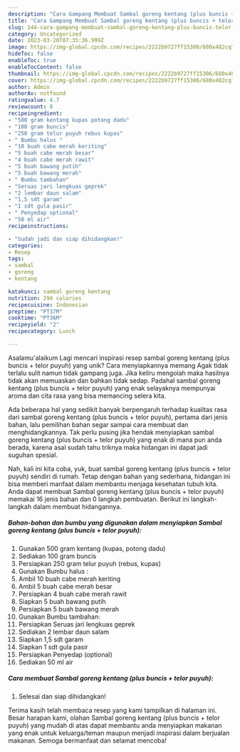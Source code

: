 ```yaml
---
description: "Cara Gampang Membuat Sambal goreng kentang (plus buncis + telor puyuh){ yang Enak"
title: "Cara Gampang Membuat Sambal goreng kentang (plus buncis + telor puyuh){ yang Enak"
slug: 144-cara-gampang-membuat-sambal-goreng-kentang-plus-buncis-telor-puyuh-yang-enak
category: Uncategorized
date: 2023-03-20T07:35:36.999Z
image: https://img-global.cpcdn.com/recipes/2222b9727ff15306/680x482cq70/sambal-goreng-kentang-plus-buncis-telor-puyuh-foto-resep-utama.jpg
hideToc: false
enableToc: true
enableTocContent: false
thumbnail: https://img-global.cpcdn.com/recipes/2222b9727ff15306/680x482cq70/sambal-goreng-kentang-plus-buncis-telor-puyuh-foto-resep-utama.jpg
cover: https://img-global.cpcdn.com/recipes/2222b9727ff15306/680x482cq70/sambal-goreng-kentang-plus-buncis-telor-puyuh-foto-resep-utama.jpg
author: Admin
authorAv: notfound
ratingvalue: 4.7
reviewcount: 8
recipeingredient:
- "500 gram kentang kupas potong dadu"
- "100 gram buncis"
- "250 gram telur puyuh rebus kupas"
- " Bumbu halus "
- "10 buah cabe merah keriting"
- "5 buah cabe merah besar"
- "4 buah cabe merah rawit"
- "5 buah bawang putih"
- "5 buah bawang merah"
- " Bumbu tambahan"
- "Seruas jari lengkuas geprek"
- "2 lembar daun salam"
- "1,5 sdt garam"
- "1 sdt gula pasir"
- " Penyedap optional"
- "50 ml air"
recipeinstructions:

- "Sudah jadi dan siap dihidangkan!"
categories:
- Resep
tags:
- sambal
- goreng
- kentang

katakunci: sambal goreng kentang 
nutrition: 294 calories
recipecuisine: Indonesian
preptime: "PT37M"
cooktime: "PT36M"
recipeyield: "2"
recipecategory: Lunch

---
```



Asalamu'alaikum Lagi mencari inspirasi resep sambal goreng kentang (plus buncis + telor puyuh) yang unik? Cara menyiapkannya memang Agak tidak terlalu sulit namun tidak gampang juga. Jika keliru mengolah maka hasilnya tidak akan memuaskan dan bahkan tidak sedap. Padahal sambal goreng kentang (plus buncis + telor puyuh) yang enak selayaknya mempunyai aroma dan cita rasa yang bisa memancing selera kita.




Ada beberapa hal yang sedikit banyak berpengaruh terhadap kualitas rasa dari sambal goreng kentang (plus buncis + telor puyuh), pertama dari jenis bahan, lalu pemilihan bahan segar sampai cara membuat dan menghidangkannya. Tak perlu pusing jika hendak menyiapkan sambal goreng kentang (plus buncis + telor puyuh) yang enak di mana pun anda berada, karena asal sudah tahu triknya maka hidangan ini dapat jadi suguhan spesial.


Nah, kali ini kita coba, yuk, buat sambal goreng kentang (plus buncis + telor puyuh) sendiri di rumah. Tetap dengan bahan yang sederhana, hidangan ini bisa memberi manfaat dalam membantu menjaga kesehatan tubuh kita. Anda dapat membuat Sambal goreng kentang (plus buncis + telor puyuh) memakai 16 jenis bahan dan 0 langkah pembuatan. Berikut ini langkah-langkah dalam membuat hidangannya.

<!--inarticleads1-->

##### Bahan-bahan dan bumbu yang digunakan dalam menyiapkan Sambal goreng kentang (plus buncis + telor puyuh):

1. Gunakan 500 gram kentang (kupas, potong dadu)
1. Sediakan 100 gram buncis
1. Persiapkan 250 gram telur puyuh (rebus, kupas)
1. Gunakan  Bumbu halus :
1. Ambil 10 buah cabe merah keriting
1. Ambil 5 buah cabe merah besar
1. Persiapkan 4 buah cabe merah rawit
1. Siapkan 5 buah bawang putih
1. Persiapkan 5 buah bawang merah
1. Gunakan  Bumbu tambahan:
1. Persiapkan Seruas jari lengkuas geprek
1. Sediakan 2 lembar daun salam
1. Siapkan 1,5 sdt garam
1. Siapkan 1 sdt gula pasir
1. Persiapkan  Penyedap (optional)
1. Sediakan 50 ml air




<!--inarticleads2-->

##### Cara membuat Sambal goreng kentang (plus buncis + telor puyuh):


1. Selesai dan siap dihidangkan!



Terima kasih telah membaca resep yang kami tampilkan di halaman ini. Besar harapan kami, olahan Sambal goreng kentang (plus buncis + telor puyuh) yang mudah di atas dapat membantu anda menyiapkan makanan yang enak untuk keluarga/teman maupun menjadi inspirasi dalam berjualan makanan. Semoga bermanfaat dan selamat mencoba!
